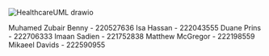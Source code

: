 
![HealthcareUML drawio](https://github.com/ohhsurg/healthcare_management_system/assets/127490167/26a31cc8-d13c-42a9-99b1-d8858af71f30)










Muhamed Zubair Benny - 220527636
Isa Hassan - 222043555
Duane Prins - 222706333
Imaan Sadien - 221752838
Matthew McGregor - 222198559
Mikaeel Davids - 222590955
